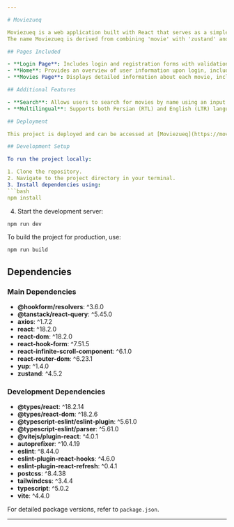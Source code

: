 ```yaml
---

# Moviezueq

Moviezueq is a web application built with React that serves as a simple movie information platform. It utilizes Zustand for state management, React Query (Tanstack) for efficient data fetching, Axios for API interactions, TypeScript for type safety, and React Hook Form + Yup for form validation. The application interacts with the MoviesAPI provided by [moviesapi.ir](https://moviesapi.ir/).<br>
The name Moviezueq is derived from combining 'movie' with 'zustand' and 'reactquery', reflecting its focus on movies and the technologies used in its development.

## Pages Included

- **Login Page**: Includes login and registration forms with validation using Yup + React Hook Form. Users can register by entering their name, email, and password.
- **Home**: Provides an overview of user information upon login, including name and email. And includes genre filtering for movies and an infinite scroll component for movies listing using React Infinite Scroll Component.
- **Movies Page**: Displays detailed information about each movie, including IMDb ratings, directors, actors, release year, and so on. Also includes a simple breadcrumb navigation.

## Additional Features

- **Search**: Allows users to search for movies by name using an input search feature.
- **Multilingual**: Supports both Persian (RTL) and English (LTR) languages.

## Deployment

This project is deployed and can be accessed at [Moviezueq](https://moviezueq.vercel.app/).

## Development Setup

To run the project locally:

1. Clone the repository.
2. Navigate to the project directory in your terminal.
3. Install dependencies using:
```bash
npm install
```
4. Start the development server:
```bash
npm run dev
```
To build the project for production, use:
```bash
npm run build
```

## Dependencies

### Main Dependencies

- **@hookform/resolvers**: ^3.6.0
- **@tanstack/react-query**: ^5.45.0
- **axios**: ^1.7.2
- **react**: ^18.2.0
- **react-dom**: ^18.2.0
- **react-hook-form**: ^7.51.5
- **react-infinite-scroll-component**: ^6.1.0
- **react-router-dom**: ^6.23.1
- **yup**: ^1.4.0
- **zustand**: ^4.5.2

### Development Dependencies

- **@types/react**: ^18.2.14
- **@types/react-dom**: ^18.2.6
- **@typescript-eslint/eslint-plugin**: ^5.61.0
- **@typescript-eslint/parser**: ^5.61.0
- **@vitejs/plugin-react**: ^4.0.1
- **autoprefixer**: ^10.4.19
- **eslint**: ^8.44.0
- **eslint-plugin-react-hooks**: ^4.6.0
- **eslint-plugin-react-refresh**: ^0.4.1
- **postcss**: ^8.4.38
- **tailwindcss**: ^3.4.4
- **typescript**: ^5.0.2
- **vite**: ^4.4.0

For detailed package versions, refer to `package.json`.

---
```

